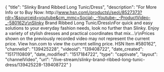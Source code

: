 {
    "title": "Slinky Brand Ribbed Long Tunic\/Dress",
    "description": "For More Info or to Buy Now: http:\/\/www.hsn.com\/products\/seo\/8527373?rdr=1&sourceid=youtube&cm_mmc=Social-_-Youtube-_-ProductVideo-_-580162\r\nSlinky Brand Ribbed Long Tunic\/Dress\nFor quick and easy solutions to your everyday fashion needs, look no further than Slinky. Enjoy a variety of stylish dresses and practical coordinates that mix...\r\nPrices shown on the previously recorded video may not represent the current price.  View hsn.com to view the current selling price. HSN Item #580162",
    "channelid": "139425228",
    "videoid": "139408722",
    "date_created": "1517110809",
    "date_modified": "1517184722",
    "type": "captivate",
    "layout": "channelVideo",
    "url": "\/live-stream\/slinky-brand-ribbed-long-tunic-dress\/139425228-139408722"
}